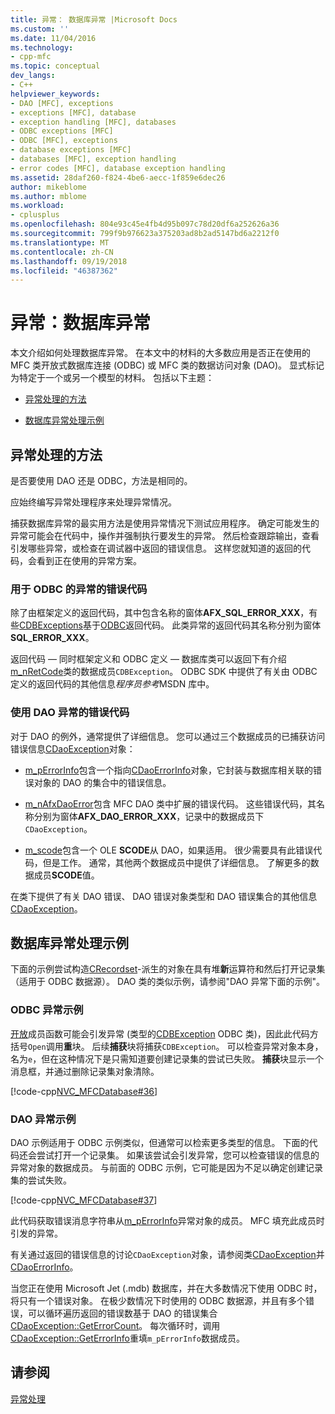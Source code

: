 ```yaml
---
title: 异常： 数据库异常 |Microsoft Docs
ms.custom: ''
ms.date: 11/04/2016
ms.technology:
- cpp-mfc
ms.topic: conceptual
dev_langs:
- C++
helpviewer_keywords:
- DAO [MFC], exceptions
- exceptions [MFC], database
- exception handling [MFC], databases
- ODBC exceptions [MFC]
- ODBC [MFC], exceptions
- database exceptions [MFC]
- databases [MFC], exception handling
- error codes [MFC], database exception handling
ms.assetid: 28daf260-f824-4be6-aecc-1f859e6dec26
author: mikeblome
ms.author: mblome
ms.workload:
- cplusplus
ms.openlocfilehash: 804e93c45e4fb4d95b097c78d20df6a252626a36
ms.sourcegitcommit: 799f9b976623a375203ad8b2ad5147bd6a2212f0
ms.translationtype: MT
ms.contentlocale: zh-CN
ms.lasthandoff: 09/19/2018
ms.locfileid: "46387362"
---
```

# <a name="exceptions-database-exceptions"></a>异常：数据库异常

本文介绍如何处理数据库异常。 在本文中的材料的大多数应用是否正在使用的 MFC 类开放式数据库连接 (ODBC) 或 MFC 类的数据访问对象 (DAO)。 显式标记为特定于一个或另一个模型的材料。 包括以下主题：

- [异常处理的方法](#_core_approaches_to_exception_handling)

- [数据库异常处理示例](#_core_a_database_exception.2d.handling_example)

##  <a name="_core_approaches_to_exception_handling"></a> 异常处理的方法

是否要使用 DAO 还是 ODBC，方法是相同的。

应始终编写异常处理程序来处理异常情况。

捕获数据库异常的最实用方法是使用异常情况下测试应用程序。 确定可能发生的异常可能会在代码中，操作并强制执行要发生的异常。 然后检查跟踪输出，查看引发哪些异常，或检查在调试器中返回的错误信息。 这样您就知道的返回的代码，会看到正在使用的异常方案。

### <a name="error-codes-used-for-odbc-exceptions"></a>用于 ODBC 的异常的错误代码

除了由框架定义的返回代码，其中包含名称的窗体**AFX_SQL_ERROR_XXX**，有些[CDBExceptions](../mfc/reference/cdbexception-class.md)基于[ODBC](../data/odbc/odbc-basics.md)返回代码。 此类异常的返回代码其名称分别为窗体**SQL_ERROR_XXX**。

返回代码 — 同时框架定义和 ODBC 定义 — 数据库类可以返回下有介绍[m_nRetCode](../mfc/reference/cdbexception-class.md#m_nretcode)类的数据成员`CDBException`。 ODBC SDK 中提供了有关由 ODBC 定义的返回代码的其他信息*程序员参考*MSDN 库中。

### <a name="error-codes-used-for-dao-exceptions"></a>使用 DAO 异常的错误代码

对于 DAO 的例外，通常提供了详细信息。 您可以通过三个数据成员的已捕获访问错误信息[CDaoException](../mfc/reference/cdaoexception-class.md)对象：

- [m_pErrorInfo](../mfc/reference/cdaoexception-class.md#m_perrorinfo)包含一个指向[CDaoErrorInfo](../mfc/reference/cdaoerrorinfo-structure.md)对象，它封装与数据库相关联的错误对象的 DAO 的集合中的错误信息。

- [m_nAfxDaoError](../mfc/reference/cdaoexception-class.md#m_nafxdaoerror)包含 MFC DAO 类中扩展的错误代码。 这些错误代码，其名称分别为窗体**AFX_DAO_ERROR_XXX**，记录中的数据成员下`CDaoException`。

- [m_scode](../mfc/reference/cdaoexception-class.md#m_scode)包含一个 OLE **SCODE**从 DAO，如果适用。 很少需要具有此错误代码，但是工作。 通常，其他两个数据成员中提供了详细信息。 了解更多的数据成员**SCODE**值。

在类下提供了有关 DAO 错误、 DAO 错误对象类型和 DAO 错误集合的其他信息[CDaoException](../mfc/reference/cdaoexception-class.md)。

##  <a name="_core_a_database_exception.2d.handling_example"></a> 数据库异常处理示例

下面的示例尝试构造[CRecordset](../mfc/reference/crecordset-class.md)-派生的对象在具有堆**新**运算符和然后打开记录集 （适用于 ODBC 数据源）。 DAO 类的类似示例，请参阅"DAO 异常下面的示例"。

### <a name="odbc-exception-example"></a>ODBC 异常示例

[开放](../mfc/reference/crecordset-class.md#open)成员函数可能会引发异常 (类型的[CDBException](../mfc/reference/cdbexception-class.md) ODBC 类)，因此此代码方括号`Open`调用**重**块。 后续**捕获**块将捕获`CDBException`。 可以检查异常对象本身，名为`e`，但在这种情况下是只需知道要创建记录集的尝试已失败。 **捕获**块显示一个消息框，并通过删除记录集对象清除。

[!code-cpp[NVC_MFCDatabase#36](../mfc/codesnippet/cpp/exceptions-database-exceptions_1.cpp)]

### <a name="dao-exception-example"></a>DAO 异常示例

DAO 示例适用于 ODBC 示例类似，但通常可以检索更多类型的信息。 下面的代码还会尝试打开一个记录集。 如果该尝试会引发异常，您可以检查错误的信息的异常对象的数据成员。 与前面的 ODBC 示例，它可能是因为不足以确定创建记录集的尝试失败。

[!code-cpp[NVC_MFCDatabase#37](../mfc/codesnippet/cpp/exceptions-database-exceptions_2.cpp)]

此代码获取错误消息字符串从[m_pErrorInfo](../mfc/reference/cdaoexception-class.md#m_perrorinfo)异常对象的成员。 MFC 填充此成员时引发的异常。

有关通过返回的错误信息的讨论`CDaoException`对象，请参阅类[CDaoException](../mfc/reference/cdaoexception-class.md)并[CDaoErrorInfo](../mfc/reference/cdaoerrorinfo-structure.md)。

当您正在使用 Microsoft Jet (.mdb) 数据库，并在大多数情况下使用 ODBC 时，将只有一个错误对象。 在极少数情况下时使用的 ODBC 数据源，并且有多个错误，可以循环遍历返回的错误数基于 DAO 的错误集合[CDaoException::GetErrorCount](../mfc/reference/cdaoexception-class.md#geterrorcount)。 每次循环时，调用[CDaoException::GetErrorInfo](../mfc/reference/cdaoexception-class.md#geterrorinfo)重填`m_pErrorInfo`数据成员。

## <a name="see-also"></a>请参阅

[异常处理](../mfc/exception-handling-in-mfc.md)

